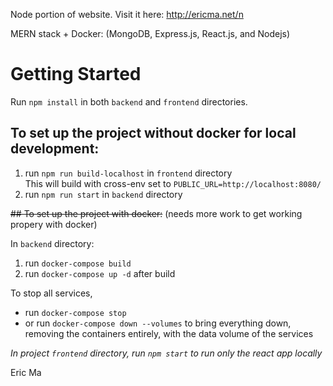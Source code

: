 Node portion of website. Visit it here: http://ericma.net/n

MERN stack + Docker: (MongoDB, Express.js, React.js, and Nodejs)

# Getting Started
Run `npm install` in both `backend` and `frontend` directories.

## To set up the project without docker for local development:
1. run `npm run build-localhost` in `frontend` directory
   <br>This will build with cross-env set to `PUBLIC_URL=http://localhost:8080/`
3. run `npm run start` in `backend` directory

~~## To set up the project with docker:~~ (needs more work to get working propery with docker)

In `backend` directory:
1. run `docker-compose build`
2. run `docker-compose up -d` after build

To stop all services, 
* run `docker-compose stop`
* or run `docker-compose down --volumes` to bring everything down, removing the containers entirely, with the data volume of the services

*In project `frontend` directory, run `npm start` to run only the react app locally*

Eric Ma
